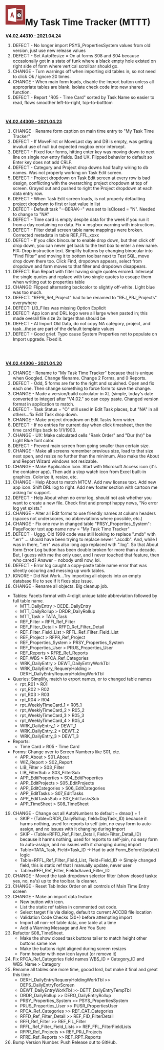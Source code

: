 <img align="left" src="https://github.com/DataResearchLabs/my_task_time_tracker/blob/main/img/application_icon.png" width="64px">

# My Task Time Tracker (MTTT) 


<ins>**V4.02.44310  -  2021.04.24**</ins><br>
1. DEFECT - No longer import PSYS_PropertiesSystem values from old version, just use new release values<br>
2. DEFECT - Set AutoResize = On at forms S08 and S04 because occasionally got in a state of funk where a black empty hole existed on right side of form where vertical scrollbar should go.<br>
3. CHANGE - Turn warnings off when importing old tables in, so not need to click Ok / ignore 20 times.<br>
4. CHANGE - When main form loads, disable the Import button unless all appropriate tables are blank. Isolate check code into new shared function.<br>
5. DEFECT - Report "R05 - Time Card" sorted by Task Name so easier to read, flows smoother left-to-right, top-to-botttom<br>
<br>


<ins>**V4.02.44309  -  2021.04.23**</ins><br>
1. CHANGE - Rename form caption on main time entry to "My Task Time Tracker"<br>
2. DEFECT - If MoveFirst or MoveLast day and DB is empty, was getting invalud use of null but expected msgbox error intercept.<br>
3. DEFECT - Fixed four forms, hitting enter key was moving down to next line on single row entry fields. Bad UX.  Flipped behavior to default so Enter key does not add CRLF.<br>
4. DEFECT - Category and Project drop downs had faulty wiring to db names.  Was not properly working on Task Edit screen.<br>
5. DEFECT - Project dropdown on Task Edit screen at every row is bad design, conflicting with the overarching project dropdown at top of screen.  Grayed out and pushed to right the Project dropdown at each data entry row.<br>
6. DEFECT - When Task Edit screen loads, is not properly defaulting project dropdown to first or last value in list<br>
7. DEFECT - Default task "--BERAK--" was set to IsClosed = "N".  Needed to change to "NA"<br>
8. DEFECT - Time card is empty despite data for the week if you run it from a day containing no data.  Fix = msgbox warning with instructions.<br>
9. DEFECT - Filter detail screen table name mappings were broken.  Corrected metadata in table REF_FFL_xxxx<br>
10. DEFECT - If you click binocular to enable drop down, but then click off drop down, you can never get back to the text box to enter a new name.   FIX: Drop instruction text.  Simplify buttons by changing binocular into "Find Filter" and moving it to bottom toolbar next to Test SQL, move drop down there too.  Click Find, dropdown appears, select from dropdown and form moves to that filter and dropdown disappears.<br>
11. DEFECT: Run Report with filter having single quotes errored.  Intercept the single quotes and replace with two single quotes to escape them when writing out to properties table<br>
12. CHANGE: Flipped alternating backcolor to slightly off-white.  Light blue was too much.<br>
13. DEFECT: "RFPR_Ref_Project" had to be renamed to "REJ_PRJ_Projects" everywhere<br>
14. DEFECT: LIB_Files was missing Option Explicit<br>
15. DEFECT: App icon and DRL logo were all large when pasted in; this made overall file size 2x larger than should be<br>
16. DEFECT - At Import Old Data, do not copy NA category, project, and task...those are part of the default template values<br>
17. DEFECT - Good grief.  Typo cause System Properties not to populate on Import upgrade.  Fixed it.<br>
<br>
<br>


<ins>**V4.02.44306  -  2021.04.20**</ins><br>
1. CHANGE - Rename to "My Task Time Tracker" because that is unique when Googled.  Change filename.  Change 2 Forms, and 0 Reports.<br>
2. DEFECT - Odd, 5 forms are far to the right and squished.  Open and fix each one.  Then change something to force form to save the change.<br>
3. CHANGE - Made a version/build calculator in XL (simple, today's date converted to integer) after "V4.02." so can copy paste.  Changed version format in application to match.<br>
4. DEFECT - Task Status = "O" still used in Edit Task places, but "NA" in all others...fix Edit Task drop down.<br>
5. CHANGE - Make project dropdown on Edit Tasks form wider.<br>
6. DEFECT - If no entries for current day when click timesheet, then the time card flips back to 1/1/1900.<br>
7. CHANGE - UX: Make calculated cells "Rank Order" and "Dur (hr)" be Light Blue font color.<br>
8. DEFECT - Prevent main screen from going smaller than certain size.<br>
9. CHANGE - Make all screens remember previous size, load to that size next open, and resize no further than the minimum.  Also make the About and Report Wizard windows not resizable.<br>
10. CHANGE - Make Application Icon.  Start with Microsoft Access icon (it's the container app).  Then add a stop watch icon from Excel built-in graphics.  Colorize it, resize, etc.<br>
11. CHANGE - Help About to match MTCM.  Add new license text.  Add new app icon.  Shift DRL log to right.  Add new footer section with cartoon me asking for support.<br>
12. DEFECT - Help About when no error log, should not ask whether you want to create a new file.  Check first and prompt happy news, "No error log yet exists."<br>
13. CHANGE - Alter all Edit forms to use friendly names at column headers (spaces not underscores, no abbreviations where possible, etc.)<br>
14. CHANGE - Fix one row in changed table "PRSY_Properties_System": PageFooter text app name now = "My Task Time Tracker"<br>
15. DEFECT - Uggg. Old 1999 code was still looking to replace ".mdb" with ".err" ... should have been trying to replace newer ".accdb".   And, while I was in there, ".err" was also long ago replaced with ".log".   So that About form Error Log button has been double broken for more than a decade.  But, I guess with me the only user, and I never touched that feature, then who cared?  Answer = nobody until now, lol.<br> 
16. DEFECT - Error log caught a copy-paste table name error that was silently occuring and messing up work tables.<br>
17. IGNORE - Did Not Work...Try importing all objects into an empty database file to see if it fixes size issue.<br>
18. CHANGE - Rename all objects.  Big cleanup job.<br>
  + Tables: Facets format with 4-digit unique table abbreviation followed by full table name.<br>
    * MTT_DailyEntry > DEDE_DailyEntry<br>
    * MTT_DailyRollup > DRDR_DailyRollup<br>
    * MTT_Task > TATA_Task<br>
    * REF_Filter > RFFI_Ref_Filter<br>
    * REF_Filter_Detail > RFFD_Ref_Filter_Detail<br>
    * REF_Filter_Field_List > RFFL_Ref_Filter_Field_List<br>
    * REF_Project > RFPR_Ref_Project<br>
    * REF_Properties_System > PRSY_Properties_System<br>
    * REF_Properties_User > PRUS_Properties_User<br>
    * REF_Reports > RFRE_Ref_Reports<br>
    * REF_WBS > RFCA_Ref_Categories<br>
    * WRK_DailyEntry > DEWT_DailyEntryWorkTbl<br>
    * WRK_DailyEntry_RequeryHolding > DERH_DailyEntryRequeryHoldingWorkTbl<br>
  + Queries: Simplify, match to erport names, or to changed table names<br>
    * rpt_R01 > R01<br>
    * rpt_R02 > R02<br>
    * rpt_R03 > R03<br>
    * rpt_R04 > R04<br>
    * rpt_WeeklyTimeCard_1 > R05_1<br>
    * rpt_WeeklyTimeCard_2 > R05_2<br>
    * rpt_WeeklyTimeCard_3 > R05_3<br>
    * rpt_WeeklyTimeCard_4 > R05_4<br>
    * WRK_DailyEntry_1 > DEWT_1<br>
    * WRK_DailyEntry_2 > DEWT_2<br>
    * WRK_DailyEntry_3 > DEWT_3<br>
  + Reports:<br>
    * Time Card > R05 - Time Card<br>
  + Forms: Change over to Screen Numbers like S01, etc.<br>
    * APP_About > S01_About<br>
    * WIZ_Report > S02_Report<br>
    * LIB_Filter > S03_Filter<br>
    * LIB_FilterSub > S03_FilterSub<br>
    * APP_EditProperties > S04_EditProperties<br>
    * APP_EditProjects > S05_EditProjects<br>
    * APP_EditCategories > S06_EditCategories<br>
    * APP_EditTasks > S07_EditTasks<br>
    * APP_EditTasksSub > S07_EditTasksSub<br>
    * APP_TimeSheet > S08_TimeSheet<br>
19. CHANGE - Change out all AutoNumbers to default = dmax() + 1<br> 
    - SKIP - (Table=DRDR_DailyRollup, field=DayTask_ID) because it harms nothing, used for reports to self-join, no easy form to auto-assign, and no issues with it changing during import<br>
    - SKIP - (Table=RFFD_Ref_Filter_Detail, Field=Filter_Detail_ID) because it harms nothing, used for reports to self-join, no easy form to auto-assign, and no issues with it changing during import<br>
    - Table=TATA_Task,  Field=Task_ID  ->  Had to add Form_BeforeUpdate() logic<br>
    - Table=RFFL_Ref_Filter_Field_List,  Field=Field_ID  ->  Simply changed field, this is static ref that I manually update, never user<br>
    - Table=RFFI_Ref_Filter,  Field=Saved_Filter_ID<br> 
20. CHANGE - Moved the task dropdown selector filter (show closed tasks: yes, no, na's) up to the toolbar.  Is cleaner.<br>
21. CHANGE - Reset Tab Index Order on all controls of Main Time Entry screen<br>
22. CHANGE - Make an import data feature.<br>  
    - New button with icon.<br>
    - List the static ref tables in commented out code.<br>
    - Select target file via dialog, default to current ACCDB file location<br>
    - Validation Code Checks (30+) before attempting import<br>
    - Import all non-ref table data, one table at a time<br>
    - Add a Warning Message and Are You Sure<br>
23. Refactor S08_TimeSheet.<br>
    - Make the show closed task buttons taller to match height other buttons same row<br>
    - Make the buttons right aligned during screen resizes<br>
    - Form header with new icon layout (or remove it)<br>
24. Fix RFCA_Ref_Categories field names WBS_ID > Category_ID and WBS_Name > Category<br>
25. Rename all tables one more time, goood lord, but make it final and great this time<br>
    * DERH_DailyEntryRequeryHoldingWorkTbl >> DEFS_DailyEntryForScreen<br>
    * DEWT_DailyEntryWorkTbl >> DETT_DailyEntryTempTbl<br>
    * DRDR_DailyRollup >> DERO_DailyEntryRollup<br>
    * PRSY_Properties_System >> PSYS_PropertiesSystem<br>
    * PRUS_Properties_User >> PUSR_PropertiesUser<br>
    * RFCA_Ref_Categories >> REF_CAT_Categories<br>
    * RFFD_Ref_Filter_Detail >> REF_FID_FilterDetail<br>
    * RFFI_Ref_Filter >> REF_FIL_Filter<br>
    * RFFL_Ref_Filter_Field_Lists >> REF_FFL_FilterFieldLists<br>
    * RFPR_Ref_Projects >> REF_PRJ_Projects<br>
    * RFRE_Ref_Reports >> REF_RPT_Reports<br>
26. Bump Version Number.  Push Release out to GitHub.<br>

